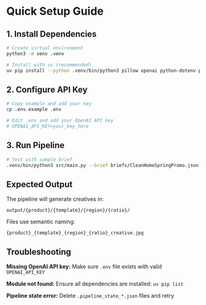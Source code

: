 # Quick Setup Guide

## 1. Install Dependencies

```bash
# Create virtual environment
python3 -m venv .venv

# Install with uv (recommended)
uv pip install --python .venv/bin/python3 pillow openai python-dotenv pydantic requests
```

## 2. Configure API Key

```bash
# Copy example and add your key
cp .env.example .env

# Edit .env and add your OpenAI API key
# OPENAI_API_KEY=your_key_here
```

## 3. Run Pipeline

```bash
# Test with sample brief
.venv/bin/python3 src/main.py --brief briefs/CleanHomeSpringPromo.json
```

## Expected Output

The pipeline will generate creatives in:
```
output/{product}/{template}/{region}/{ratio}/
```

Files use semantic naming:
```
{product}_{template}_{region}_{ratio}_creative.jpg
```

## Troubleshooting

**Missing OpenAI API key:**
Make sure `.env` file exists with valid `OPENAI_API_KEY`

**Module not found:**
Ensure all dependencies are installed: `uv pip list`

**Pipeline state error:**
Delete `.pipeline_state_*.json` files and retry
